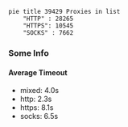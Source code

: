 
```mermaid
pie title 39429 Proxies in list
    "HTTP" : 28265
    "HTTPS": 10545
    "SOCKS" : 7662
```

### Some Info
#### Average Timeout

- mixed: 4.0s
- http: 2.3s
- https: 8.1s
- socks: 6.5s